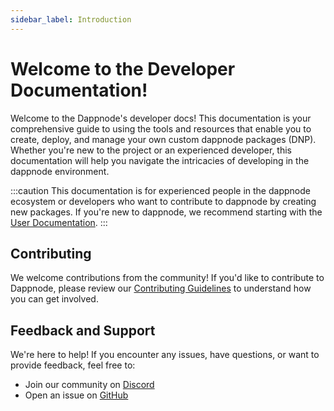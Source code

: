 ```yaml
---
sidebar_label: Introduction
---
```


# Welcome to the Developer Documentation!

Welcome to the Dappnode's developer docs! This documentation is your comprehensive guide to using the tools and resources that enable you to create, deploy, and manage your own custom dappnode packages (DNP). Whether you're new to the project or an experienced developer, this documentation will help you navigate the intricacies of developing in the dappnode environment.

:::caution
This documentation is for experienced people in the dappnode ecosystem or developers who want to contribute to dappnode by creating new packages. If you're new to dappnode, we recommend starting with the [User Documentation](/docs/user/getting-started/choose-your-path.md).
:::

## Contributing

We welcome contributions from the community! If you'd like to contribute to Dappnode, please review our [Contributing Guidelines](contributing.md) to understand how you can get involved.

## Feedback and Support

We're here to help! If you encounter any issues, have questions, or want to provide feedback, feel free to:

- Join our community on [Discord](https://discord.gg/your-discord-link)
- Open an issue on [GitHub](https://github.com/your-project-repo)